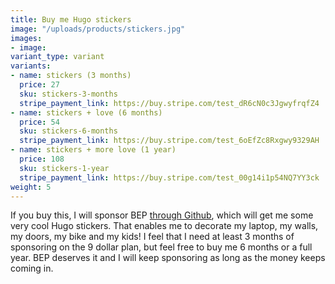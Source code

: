 ```yaml
---
title: Buy me Hugo stickers
image: "/uploads/products/stickers.jpg"
images:
- image:
variant_type: variant
variants:
- name: stickers (3 months)
  price: 27
  sku: stickers-3-months
  stripe_payment_link: https://buy.stripe.com/test_dR6cN0c3JgwyfrqfZ4
- name: stickers + love (6 months)
  price: 54
  sku: stickers-6-months
  stripe_payment_link: https://buy.stripe.com/test_6oEfZc8Rxgwy9329AH
- name: stickers + more love (1 year)
  price: 108
  sku: stickers-1-year
  stripe_payment_link: https://buy.stripe.com/test_00g14i1p54NQ7YY3ck
weight: 5
---
```


If you buy this, I will sponsor BEP [through Github](https://github.com/sponsors/bep), which will get me some very cool Hugo stickers. That enables me to decorate my laptop, my walls, my doors, my bike and my kids! I feel that I need at least 3 months of sponsoring on the 9 dollar plan, but feel free to buy me 6 months or a full year. BEP deserves it and I will keep sponsoring as long as the money keeps coming in.
